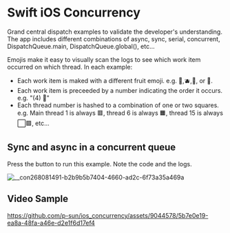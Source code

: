 # Swift iOS Concurrency
Grand central dispatch examples to validate the developer's understanding. The app includes different combinations of async, sync, serial, concurrent, DispatchQueue.main, DispatchQueue.global(), etc...

Emojis make it easy to visually scan the logs to see which work item occurred on which thread. In each example:
* Each work item is maked with a different fruit emoji. e.g. 🍊,🫐,🥝, or 🍇.
* Each work item is preceeded by a number indicating the order it occurs. e.g. "(4) 🍊"
* Each thread number is hashed to a combination of one or two squares. e.g. Main thread 1 is always 🟥, thread 6 is always 🟧, thread 15 is always ⬜️🟪, etc...

## Sync and async in a concurrent queue
Press the button to run this example. Note the code and the logs.

![__con268081491-b2b9b5b7404-4660-ad2c-6f73a35a469a](https://github.com/p-sun/ios_concurrency/assets/9044578/5eb229d4-36c3-4d48-888c-67c6c92b2ad0)

## Video Sample

https://github.com/p-sun/ios_concurrency/assets/9044578/5b7e0e19-ea8a-48fa-a46e-d2e1f6d17ef4
